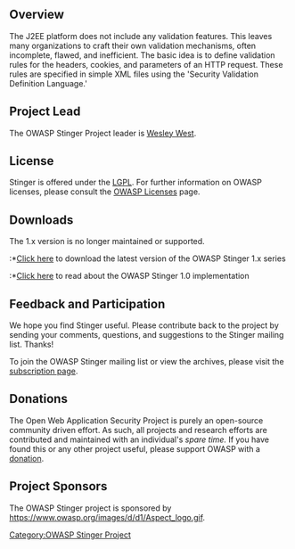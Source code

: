 ## Overview

The J2EE platform does not include any validation features. This leaves
many organizations to craft their own validation mechanisms, often
incomplete, flawed, and inefficient. The basic idea is to define
validation rules for the headers, cookies, and parameters of an HTTP
request. These rules are specified in simple XML files using the
'Security Validation Definition Language.'

## Project Lead

The OWASP Stinger Project leader is [Wesley
West](mailto:Wesley.M.West@ge.com).

## License

Stinger is offered under the
[LGPL](http://www.gnu.org/copyleft/lesser.html). For further information
on OWASP licenses, please consult the [OWASP
Licenses](OWASP_Licenses "wikilink") page.

## Downloads

The 1.x version is no longer maintained or supported.

:\*[Click
here](http://sourceforge.net/project/showfiles.php?group_id=64424&package_id=130521)
to download the latest version of the OWASP Stinger 1.x series

:\*[Click
here](http://www.owasp.org/index.php/How_to_Build_an_HTTP_Request_Validation_Engine_for_Your_J2EE_Application)
to read about the OWASP Stinger 1.0 implementation

## Feedback and Participation

We hope you find Stinger useful. Please contribute back to the project
by sending your comments, questions, and suggestions to the Stinger
mailing list. Thanks\!

To join the OWASP Stinger mailing list or view the archives, please
visit the [subscription
page](http://lists.owasp.org/mailman/listinfo/owasp-stinger).

## Donations

The Open Web Application Security Project is purely an open-source
community driven effort. As such, all projects and research efforts are
contributed and maintained with an individual's *spare time.* If you
have found this or any other project useful, please support OWASP with a
[donation](https://www.owasp.org/index.php/Contributions).

## Project Sponsors

The OWASP Stinger project is sponsored by
[<https://www.owasp.org/images/d/d1/Aspect_logo.gif>](http://www.aspectsecurity.com).

[Category:OWASP Stinger
Project](Category:OWASP_Stinger_Project "wikilink")
